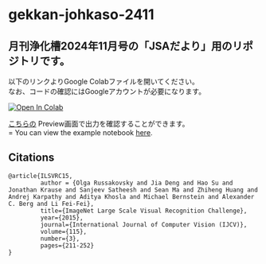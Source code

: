 # gekkan-johkaso-2411
月刊浄化槽2024年11月号の「JSAだより」用のリポジトリです。  
---
以下のリンクよりGoogle Colabファイルを開いてください。  
なお、コードの確認にはGoogleアカウントが必要になります。  

<a href="https://colab.research.google.com/github/ShoheiHorikawa/gekkan-johkaso-2411/blob/main/examples/gekkan_johkaso_2411.ipynb"><img src="https://colab.research.google.com/assets/colab-badge.svg" alt="Open In Colab"></a>

[こちらの](https://github.com/ShoheiHorikawa/gekkan-johkaso-2411/blob/main/example/gekkan-johkaso-2411.ipynb) Preview画面で出力を確認することができます。  
= You can view the example notebook [here](https://github.com/ShoheiHorikawa/gekkan-johkaso-2411/blob/main/example/gekkan-johkaso-2411.ipynb).

## Citations

```plaintext
@article{ILSVRC15,
         author = {Olga Russakovsky and Jia Deng and Hao Su and Jonathan Krause and Sanjeev Satheesh and Sean Ma and Zhiheng Huang and Andrej Karpathy and Aditya Khosla and Michael Bernstein and Alexander C. Berg and Li Fei-Fei},
         title={ImageNet Large Scale Visual Recognition Challenge},
         year={2015},
         journal={International Journal of Computer Vision (IJCV)},
         volume={115},
         number={3},
         pages={211-252}
}
